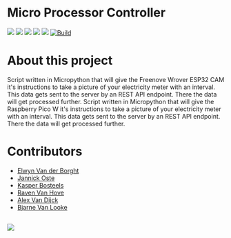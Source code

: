 # Micro Processor Controller
 ![](https://img.shields.io/badge/Project_Type-IT_Case-orange.svg) 
 ![](https://img.shields.io/badge/Micropython-blue.svg)
 ![](https://img.shields.io/badge/Raspberry_Pico_W-blue.svg)
 ![](https://img.shields.io/badge/Owner-Andie_Similon-blue.svg) ![](https://img.shields.io/badge/Project%20Status-Incomplete-red.svg)
 [![Build](https://github.com/SlimmiiProject/MicroProcessorController/actions/workflows/codeql-analysis.yml/badge.svg)](https://github.com/SlimmiiProject/MicroProcessorController/actions/workflows/codeql-analysis.yml)


# About this project

Script written in Micropython that will give the Freenove Wrover ESP32 CAM it's instructions to take a picture of your electricity meter with an interval. This data gets sent to the server by an REST API endpoint. There the data will get processed further.
Script written in Micropython that will give the Raspberry Pico W it's instructions to take a picture of your electricity meter with an interval. This data gets sent to the server by an REST API endpoint. There the data will get processed further.

# Contributors
<ul>

<li><a href="https://github.com/ElwynVdb" target="_blank">Elwyn Van der Borght</a></li>

<li><a href="https://github.com/JannickOste" target="_blank">Jannick Oste</a></li>

<li><a href="https://github.com/KasperBosteels" target="_blank">Kasper Bosteels</a></li>

<li><a href="https://github.com/ravenmyrrdin" target="_blank">Raven Van Hove</a></li>

<li><a href="https://github.com/Alex-Van-Dijck" target="_blank">Alex Van Dijck</a></li>

<li><a href="https://github.com/wibragames" target="_blank">Bjarne Van Looke</a></li>

</ul>

<a href="https://github.com/GremlinsAP/TheOne/graphs/contributors">
  <img src="https://contrib.rocks/image?repo=SlimmiiProject/MicroProcessorController" style="margin-top:1rem"/>
</a>

